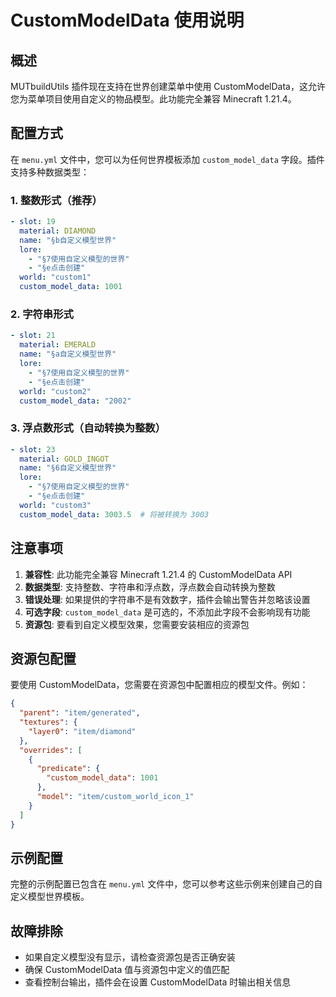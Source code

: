 # CustomModelData 使用说明

## 概述

MUTbuildUtils 插件现在支持在世界创建菜单中使用 CustomModelData，这允许您为菜单项目使用自定义的物品模型。此功能完全兼容 Minecraft 1.21.4。

## 配置方式

在 `menu.yml` 文件中，您可以为任何世界模板添加 `custom_model_data` 字段。插件支持多种数据类型：

### 1. 整数形式（推荐）

```yaml
- slot: 19
  material: DIAMOND
  name: "§b自定义模型世界"
  lore:
    - "§7使用自定义模型的世界"
    - "§e点击创建"
  world: "custom1"
  custom_model_data: 1001
```

### 2. 字符串形式

```yaml
- slot: 21
  material: EMERALD
  name: "§a自定义模型世界"
  lore:
    - "§7使用自定义模型的世界"
    - "§e点击创建"
  world: "custom2"
  custom_model_data: "2002"
```

### 3. 浮点数形式（自动转换为整数）

```yaml
- slot: 23
  material: GOLD_INGOT
  name: "§6自定义模型世界"
  lore:
    - "§7使用自定义模型的世界"
    - "§e点击创建"
  world: "custom3"
  custom_model_data: 3003.5  # 将被转换为 3003
```

## 注意事项

1. **兼容性**: 此功能完全兼容 Minecraft 1.21.4 的 CustomModelData API
2. **数据类型**: 支持整数、字符串和浮点数，浮点数会自动转换为整数
3. **错误处理**: 如果提供的字符串不是有效数字，插件会输出警告并忽略该设置
4. **可选字段**: `custom_model_data` 是可选的，不添加此字段不会影响现有功能
5. **资源包**: 要看到自定义模型效果，您需要安装相应的资源包

## 资源包配置

要使用 CustomModelData，您需要在资源包中配置相应的模型文件。例如：

```json
{
  "parent": "item/generated",
  "textures": {
    "layer0": "item/diamond"
  },
  "overrides": [
    {
      "predicate": {
        "custom_model_data": 1001
      },
      "model": "item/custom_world_icon_1"
    }
  ]
}
```

## 示例配置

完整的示例配置已包含在 `menu.yml` 文件中，您可以参考这些示例来创建自己的自定义模型世界模板。

## 故障排除

- 如果自定义模型没有显示，请检查资源包是否正确安装
- 确保 CustomModelData 值与资源包中定义的值匹配
- 查看控制台输出，插件会在设置 CustomModelData 时输出相关信息